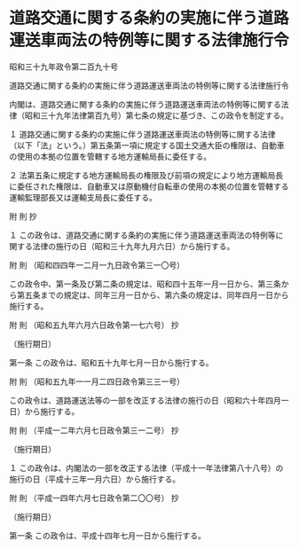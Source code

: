 # 道路交通に関する条約の実施に伴う道路運送車両法の特例等に関する法律施行令

昭和三十九年政令第二百九十号

道路交通に関する条約の実施に伴う道路運送車両法の特例等に関する法律施行令

内閣は、道路交通に関する条約の実施に伴う道路運送車両法の特例等に関する法律（昭和三十九年法律第百九号）第七条の規定に基づき、この政令を制定する。

１ 道路交通に関する条約の実施に伴う道路運送車両法の特例等に関する法律（以下「法」という。）第五条第一項に規定する国土交通大臣の権限は、自動車の使用の本拠の位置を管轄する地方運輸局長に委任する。

２ 法第五条に規定する地方運輸局長の権限及び前項の規定により地方運輸局長に委任された権限は、自動車又は原動機付自転車の使用の本拠の位置を管轄する運輸監理部長又は運輸支局長に委任する。

附 則 抄

１ この政令は、道路交通に関する条約の実施に伴う道路運送車両法の特例等に関する法律の施行の日（昭和三十九年九月六日）から施行する。

附 則 （昭和四四年一二月一九日政令第三一〇号）

この政令中、第一条及び第二条の規定は、昭和四十五年一月一日から、第三条から第五条までの規定は、同年三月一日から、第六条の規定は、同年四月一日から施行する。

附 則 （昭和五九年六月六日政令第一七六号） 抄

（施行期日）

第一条 この政令は、昭和五十九年七月一日から施行する。

附 則 （昭和五九年一一月二四日政令第三三一号）

この政令は、道路運送法等の一部を改正する法律の施行の日（昭和六十年四月一日）から施行する。

附 則 （平成一二年六月七日政令第三一二号） 抄

（施行期日）

１ この政令は、内閣法の一部を改正する法律（平成十一年法律第八十八号）の施行の日（平成十三年一月六日）から施行する。

附 則 （平成一四年六月七日政令第二〇〇号） 抄

（施行期日）

第一条 この政令は、平成十四年七月一日から施行する。

